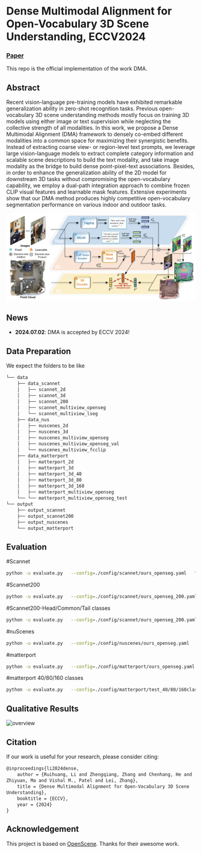 # Dense Multimodal Alignment for Open-Vocabulary 3D Scene Understanding, ECCV2024

### [Paper]() 

This repo is the official implementation of the work DMA.

## Abstract
Recent vision-language pre-training models have exhibited remarkable generalization ability in zero-shot recognition tasks. Previous open-vocabulary 3D scene understanding methods mostly focus on training 3D models using either image or text supervision while neglecting the collective strength of all modalities. In this work, we propose a Dense Multimodal Alignment (DMA) framework to densely co-embed different modalities into a common space for maximizing their synergistic benefits. Instead of extracting coarse view- or region-level text prompts, we leverage large vision-language models to extract complete category information and scalable scene descriptions to build the text modality, and take image modality as the bridge to build dense point-pixel-text associations. Besides, in order to enhance the generalization ability of the 2D model for downstream 3D tasks without compromising the open-vocabulary capability, we employ a dual-path integration approach to combine frozen CLIP visual features and learnable mask features. Extensive experiments show that our DMA method produces highly competitive open-vocabulary segmentation performance on various indoor and outdoor tasks. 

<img src="doc/framework_2.jpg" width="800px"/>

## News
- **2024.07.02**: DMA is accepted by ECCV 2024!

## Data Preparation 

We expect the folders to be like
```
└── data
    ├── data_scannet
    │   ├── scannet_2d
    │   ├── scannet_3d
    │   ├── scannet_200
    │   ├── scannet_multiview_openseg
    │   └── scannet_multiview_lseg 
    ├── data_nus
    │   ├── nuscenes_2d
    │   ├── nuscenes_3d
    │   ├── nuscenes_multiview_openseg
    │   ├── nuscenes_multiview_openseg_val
    │   └── nuscenes_multiview_fcclip
    ├── data_matterport
    │   ├── matterport_2d
    │   ├── matterport_3d
    │   ├── matterport_3d_40
    │   ├── matterport_3d_80
    │   ├── matterport_3d_160
    │   ├── matterport_multiview_openseg
    └── └── matterport_multiview_openseg_test
└── output
    ├── output_scannet
    ├── output_scannet200
    ├── output_nuscenes
    └── output_matterport
```

## Evaluation
#Scannet
```bash
python -u evaluate.py   --config=./config/scannet/ours_openseg.yaml   feature_type distill  save_folder ./save
```
#Scannet200
```bash
python -u evaluate.py   --config=./config/scannet/ours_openseg_200.yaml   feature_type distill  save_folder ./save
```
#Scannet200-Head/Common/Tail classes
```bash
python -u evaluate.py   --config=./config/scannet/ours_openseg_200.yaml   feature_type distill  save_folder ./save class_split head/common/tail
```
#nuScenes
```bash
python -u evaluate.py   --config=./config/nuscenes/ours_openseg.yaml   feature_type distill  save_folder ./save
```
#matterport
```bash
python -u evaluate.py   --config=./config/matterport/ours_openseg.yaml   feature_type distill  save_folder ./save
```
#matterport 40/80/160 classes
```bash
python -u evaluate.py   --config=./config/matterport/test_40/80/160classes.yaml   feature_type distill  save_folder ./save
```
## Qualitative Results
![overview](docs/visualization.jpg)

## Citation
If our work is useful for your research, please consider citing:

    @inproceedings{li2024dense,
        author = {Ruihuang, Li and Zhengqiang, Zhang and Chenhang, He and Zhiyuan, Ma and Vishal M., Patel and Lei, Zhang},
        title = {Dense Multimodal Alignment for Open-Vocabulary 3D Scene Understanding},
        booktitle = {ECCV},
        year = {2024}
    }

## Acknowledgement
This project is based on [OpenScene](https://github.com/pengsongyou/openscene). Thanks for their awesome work.
